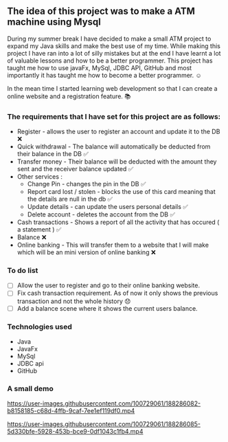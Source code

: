 ## The idea of this project was to make a ATM machine using Mysql ##

During my summer break I have decided to make a small ATM project to expand my Java skills and make the best use of my time. While making this project I have ran
into a lot of silly mistakes but at the end I have learnt a lot of valuable lessons and how to be a better programmer. This project has taught me how to use javaFx,
MySql, JDBC API, GitHub and most importantly it has taught me how to become a better programmer. :relaxed:

In the mean time I started learning web development so that I can create a online website and a registration feature. :books:

 ### The requirements that I have set for this project are as follows:  ###

* Register - allows the user to register an account and update it to the DB :x:
* Quick withdrawal - The balance will automatically be deducted from their balance in the DB :white_check_mark:
* Transfer money - Their balance will be deducted with the amount they sent and the receiver balance updated :white_check_mark:
* Other services :
    - Change Pin - changes the pin in the DB  :white_check_mark:
    - Report card lost / stolen - blocks the use of this card meaning that the details are null in the db :white_check_mark:
    - Update details -  can update the users personal details :white_check_mark:
    - Delete account - deletes the account from the DB :white_check_mark:
* Cash transactions - Shows a report of all the activity that has occured ( a statement ) :white_check_mark:
* Balance :x:
* Online banking - This will transfer them to a website that I will make which will be an mini version of online banking :x:

### To do list ###
- [ ]  Allow the user to register and go to their online banking website.
- [ ]  Fix cash transaction requirement. As of now it only shows the previous transaction and not the whole history :disappointed:
- [ ]  Add a balance scene where it shows the current users balance.

### Technologies used ###
- Java
- JavaFx
- MySql
- JDBC api
- GitHub

### A small demo ###

https://user-images.githubusercontent.com/100729061/188286082-b8158185-c68d-4ffb-9caf-7ee1ef119df0.mp4



https://user-images.githubusercontent.com/100729061/188286085-5d330bfe-5928-453b-bce9-0df1043c1fb4.mp4

